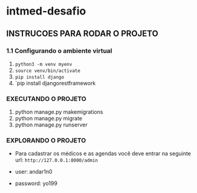 # intmed-desafio
## INSTRUCOES PARA RODAR O PROJETO
### 1.1 Configurando o ambiente virtual
1. `python3 -m venv myenv`
2. `source venv/bin/activate`
3. `pip install django`
3. `pip install djangorestframework

### EXECUTANDO O PROJETO
1. python manage.py makemigrations
2. python manage.py migrate
3. python manage.py runserver

### EXPLORANDO  O PROJETO 
* Para cadastrar os médicos e as agendas você deve entrar na seguinte url: `http://127.0.0.1:8000/admin`

* user: andar1n0

* password: yo199

